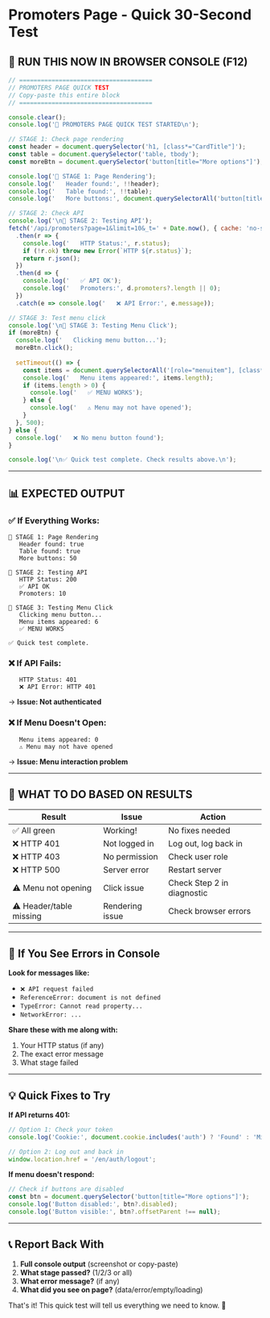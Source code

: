 # Promoters Page - Quick 30-Second Test

## 🚀 RUN THIS NOW IN BROWSER CONSOLE (F12)

```javascript
// =====================================
// PROMOTERS PAGE QUICK TEST
// Copy-paste this entire block
// =====================================

console.clear();
console.log('🧪 PROMOTERS PAGE QUICK TEST STARTED\n');

// STAGE 1: Check page rendering
const header = document.querySelector('h1, [class*="CardTitle"]');
const table = document.querySelector('table, tbody');
const moreBtn = document.querySelector('button[title="More options"]');

console.log('📍 STAGE 1: Page Rendering');
console.log('   Header found:', !!header);
console.log('   Table found:', !!table);
console.log('   More buttons:', document.querySelectorAll('button[title="More options"]').length);

// STAGE 2: Check API
console.log('\n📍 STAGE 2: Testing API');
fetch('/api/promoters?page=1&limit=10&_t=' + Date.now(), { cache: 'no-store' })
  .then(r => {
    console.log('   HTTP Status:', r.status);
    if (!r.ok) throw new Error(`HTTP ${r.status}`);
    return r.json();
  })
  .then(d => {
    console.log('   ✅ API OK');
    console.log('   Promoters:', d.promoters?.length || 0);
  })
  .catch(e => console.log('   ❌ API Error:', e.message));

// STAGE 3: Test menu click
console.log('\n📍 STAGE 3: Testing Menu Click');
if (moreBtn) {
  console.log('   Clicking menu button...');
  moreBtn.click();
  
  setTimeout(() => {
    const items = document.querySelectorAll('[role="menuitem"], [class*="menuitem"]');
    console.log('   Menu items appeared:', items.length);
    if (items.length > 0) {
      console.log('   ✅ MENU WORKS');
    } else {
      console.log('   ⚠️ Menu may not have opened');
    }
  }, 500);
} else {
  console.log('   ❌ No menu button found');
}

console.log('\n✅ Quick test complete. Check results above.\n');
```

---

## 📊 EXPECTED OUTPUT

### ✅ If Everything Works:
```
📍 STAGE 1: Page Rendering
   Header found: true
   Table found: true
   More buttons: 50

📍 STAGE 2: Testing API
   HTTP Status: 200
   ✅ API OK
   Promoters: 10

📍 STAGE 3: Testing Menu Click
   Clicking menu button...
   Menu items appeared: 6
   ✅ MENU WORKS

✅ Quick test complete.
```

### ❌ If API Fails:
```
   HTTP Status: 401
   ❌ API Error: HTTP 401
```
→ **Issue: Not authenticated**

### ❌ If Menu Doesn't Open:
```
   Menu items appeared: 0
   ⚠️ Menu may not have opened
```
→ **Issue: Menu interaction problem**

---

## 🎯 WHAT TO DO BASED ON RESULTS

| Result | Issue | Action |
|--------|-------|--------|
| ✅ All green | Working! | No fixes needed |
| ❌ HTTP 401 | Not logged in | Log out, log back in |
| ❌ HTTP 403 | No permission | Check user role |
| ❌ HTTP 500 | Server error | Restart server |
| ⚠️ Menu not opening | Click issue | Check Step 2 in diagnostic |
| ⚠️ Header/table missing | Rendering issue | Check browser errors |

---

## 🔧 If You See Errors in Console

**Look for messages like:**
- `❌ API request failed`
- `ReferenceError: document is not defined`
- `TypeError: Cannot read property...`
- `NetworkError: ...`

**Share these with me along with:**
1. Your HTTP status (if any)
2. The exact error message
3. What stage failed

---

## 💡 Quick Fixes to Try

**If API returns 401:**
```javascript
// Option 1: Check your token
console.log('Cookie:', document.cookie.includes('auth') ? 'Found' : 'Missing');

// Option 2: Log out and back in
window.location.href = '/en/auth/logout';
```

**If menu doesn't respond:**
```javascript
// Check if buttons are disabled
const btn = document.querySelector('button[title="More options"]');
console.log('Button disabled:', btn?.disabled);
console.log('Button visible:', btn?.offsetParent !== null);
```

---

## 📞 Report Back With

1. **Full console output** (screenshot or copy-paste)
2. **What stage passed?** (1/2/3 or all)
3. **What error message?** (if any)
4. **What did you see on page?** (data/error/empty/loading)

That's it! This quick test will tell us everything we need to know. 🚀
